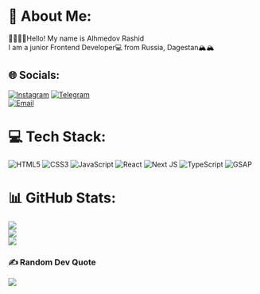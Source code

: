 # 💫 About Me:
😶‍🌫️😶‍🌫️Hello! My name is Alhmedov Rashid  
I am a junior Frontend Developer💻 from Russia, Dagestan🏔️🏔️  

## 🌐 Socials:
[![Instagram](https://img.shields.io/badge/Instagram-%23E4405F.svg?logo=Instagram&logoColor=white)](https://instagram.com/akhmedov__rashid) 
[![Telegram](https://img.shields.io/badge/Telegram-26A5E4?logo=telegram&logoColor=white)](https://t.me/infoobott)  
[![Email](https://img.shields.io/badge/Email-D14836?logo=gmail&logoColor=white)](mailto:rashidaxmedov05@gmail.com)  

# 💻 Tech Stack:
![HTML5](https://img.shields.io/badge/html5-%23E34F26.svg?style=for-the-badge&logo=html5&logoColor=white) 
![CSS3](https://img.shields.io/badge/css3-%231572B6.svg?style=for-the-badge&logo=css3&logoColor=white) 
![JavaScript](https://img.shields.io/badge/javascript-%23323330.svg?style=for-the-badge&logo=javascript&logoColor=%23F7DF1E) 
![React](https://img.shields.io/badge/react-%2320232a.svg?style=for-the-badge&logo=react&logoColor=%2361DAFB) 
![Next JS](https://img.shields.io/badge/Next-black?style=for-the-badge&logo=next.js&logoColor=white) 
![TypeScript](https://img.shields.io/badge/typescript-%23007ACC.svg?style=for-the-badge&logo=typescript&logoColor=white) 
![GSAP](https://img.shields.io/badge/GSAP-88CE02?style=for-the-badge&logo=greensock&logoColor=white)

# 📊 GitHub Stats:
![](https://github-readme-stats.vercel.app/api?username=raxa-akh&theme=aura&hide_border=false&include_all_commits=false&count_private=false)<br/>
![](https://nirzak-streak-stats.vercel.app/?user=raxa-akh&theme=aura&hide_border=false)<br/>
![](https://github-readme-stats.vercel.app/api/top-langs/?username=raxa-akh&theme=aura&hide_border=false&include_all_commits=false&count_private=false&layout=compact)

### ✍️ Random Dev Quote
![](https://quotes-github-readme.vercel.app/api?type=horizontal&theme=radical)
